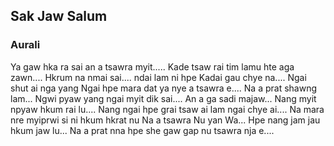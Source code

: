 ## Sak Jaw Salum

### Aurali

Ya gaw hka ra sai an a tsawra myit.....
Kade tsaw rai tim lamu hte aga zawn....
Hkrum na nmai sai....
ndai lam ni hpe Kadai gau chye na....
Ngai shut ai nga yang Ngai hpe mara dat ya nye a tsawra e....
Na a prat shawng lam...
Ngwi pyaw yang ngai myit dik sai....
An a ga sadi majaw...
Nang myit npyaw hkum rai lu....
Nang ngai hpe grai tsaw ai lam ngai chye ai....
Na mara nre myiprwi si ni hkum hkrat nu
Na a tsawra Nu yan Wa...
Hpe nang jam jau hkum jaw lu...
Na a prat nna hpe she gaw gap nu tsawra nja e....
